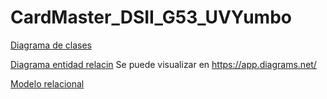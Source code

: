 # CardMaster_DSII_G53_UVYumbo

[Diagrama de clases](https://www.mermaidchart.com/d/a4c8b566-3bf9-4184-a758-f82c5891845d)

[Diagrama entidad relacin](https://drive.google.com/file/d/1cdFVKQs4JuG1KAbawTYKEDI_800rr2r4/view?usp=sharing) Se puede visualizar en https://app.diagrams.net/

[Modelo relacional](https://www.mermaidchart.com/d/2998ea50-3532-4cfa-b530-ebb7004d444e)
